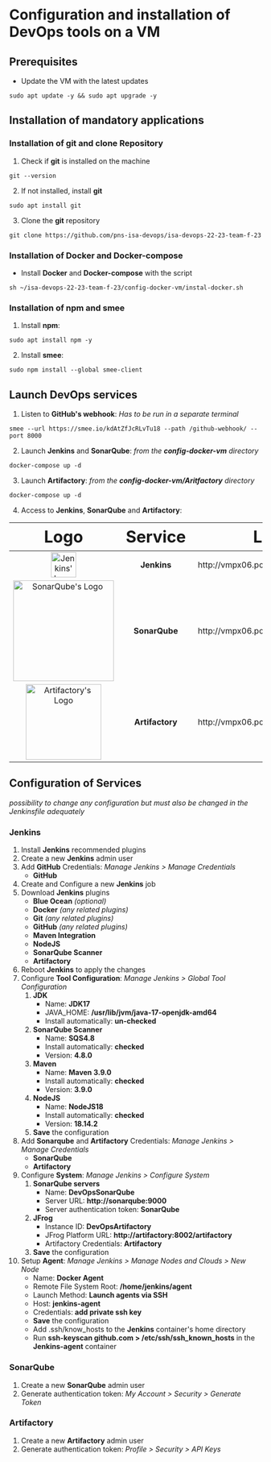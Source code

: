 # Configuration and installation of DevOps tools on a VM

## Prerequisites

- Update the VM with the latest updates

```
sudo apt update -y && sudo apt upgrade -y
```

## Installation of mandatory applications

### Installation of git and clone Repository

1. Check if **git** is installed on the machine

```
git --version
```

2. If not installed, install **git**

```
sudo apt install git
```

3. Clone the **git** repository

```
git clone https://github.com/pns-isa-devops/isa-devops-22-23-team-f-23
```

### Installation of Docker and Docker-compose

- Install **Docker** and **Docker-compose** with the script

```
sh ~/isa-devops-22-23-team-f-23/config-docker-vm/instal-docker.sh
```

### Installation of npm and smee

1. Install **npm**:

```
sudo apt install npm -y
```

2. Install **smee**:

```
sudo npm install --global smee-client
```

## Launch DevOps services

1. Listen to **GitHub's webhook**: *Has to be run in a separate terminal*

```
smee --url https://smee.io/kdAtZfJcRLvTu18 --path /github-webhook/ --port 8000
```

2. Launch **Jenkins** and **SonarQube**: *from the **config-docker-vm** directory*

```
docker-compose up -d
```

3. Launch **Artifactory**: *from the **config-docker-vm/Aritfactory** directory*

```
docker-compose up -d
```

4. Access to **Jenkins**, **SonarQube** and **Artifactory**:

[//]: # (table of links)
<table>
<thead>
    <tr style="font-size: 2em">
        <th><strong>Logo</strong></th>
        <th><strong>Service</strong></th>
        <th><strong>Link</strong></th>
    </tr>
</thead>
<tbody style="text-align: center">
    <tr>
        <td><img src="https://www.jenkins.io/images/logos/jenkins/jenkins.svg" width="50" alt="Jenkins' Logo"></td>
        <td><strong>Jenkins</strong></td>
        <td><a>http://vmpx06.polytech.unice.fr:8000</a></td>
    </tr>
    <tr>
        <td><img src="https://wiki.eclipse.org/images/8/88/Sonarqube.png" width="200" alt="SonarQube's Logo"></td>
        <td><strong>SonarQube</strong></td>
        <td><a>http://vmpx06.polytech.unice.fr:8001</a></td>
    </tr>
    <tr>
        <td><img src="https://access.redhat.com/hydra/cwe/rest/v1.0/public/products/66406/logo" width="150" alt="Artifactory's Logo"></td>
        <td><strong>Artifactory</strong></td>
        <td><a>http://vmpx06.polytech.unice.fr:8002</a></td>
    </tr>
</tbody>
</table>

## Configuration of Services

*possibility to change any configuration but must also be changed in the Jenkinsfile adequately*

### Jenkins

1. Install **Jenkins** recommended plugins
2. Create a new **Jenkins** admin user 
3. Add **GitHub** Credentials: *Manage Jenkins > Manage Credentials*
   - **GitHub**
4. Create and Configure a new **Jenkins** job
5. Download **Jenkins** plugins
   - **Blue Ocean** *(optional)*
   - **Docker** *(any related plugins)*
   - **Git** *(any related plugins)*
   - **GitHub** *(any related plugins)*
   - **Maven Integration**
   - **NodeJS**
   - **SonarQube Scanner**
   - **Artifactory**
6. Reboot **Jenkins** to apply the changes
7. Configure **Tool Configuration**: *Manage Jenkins > Global Tool Configuration*
   1. **JDK**
      - Name: **JDK17**
      - JAVA_HOME: **/usr/lib/jvm/java-17-openjdk-amd64**
      - Install automatically: **un-checked**
   2. **SonarQube Scanner**
        - Name: **SQS4.8**
        - Install automatically: **checked**
        - Version: **4.8.0**
   3. **Maven**
      - Name: **Maven 3.9.0**
      - Install automatically: **checked**
      - Version: **3.9.0**
   4. **NodeJS**
        - Name: **NodeJS18**
        - Install automatically: **checked**
        - Version: **18.14.2**
   5. **Save** the configuration
8. Add **Sonarqube** and **Artifactory** Credentials: *Manage Jenkins > Manage Credentials*
   - **SonarQube**
   - **Artifactory**
9. Configure **System**: *Manage Jenkins > Configure System*
   1. **SonarQube servers**
       - Name: **DevOpsSonarQube**
       - Server URL: **http://sonarqube:9000**
       - Server authentication token: **SonarQube**
   2. **JFrog**
         - Instance ID: **DevOpsArtifactory**
         - JFrog Platform URL: **http://artifactory:8002/artifactory**
         - Artifactory Credentials: **Artifactory**
    3. **Save** the configuration
10. Setup **Agent**: *Manage Jenkins > Manage Nodes and Clouds > New Node*
     - Name: **Docker Agent**
     - Remote File System Root: **/home/jenkins/agent**
     - Launch Method: **Launch agents via SSH**
     - Host: **jenkins-agent**
     - Credentials: **add private ssh key**
     - **Save** the configuration
     - Add .ssh/know_hosts to the **Jenkins** container's home directory
     - Run **ssh-keyscan github.com > /etc/ssh/ssh_known_hosts** in the **Jenkins-agent** container

### SonarQube

1. Create a new **SonarQube** admin user
2. Generate authentication token: *My Account > Security > Generate Token*

### Artifactory

1. Create a new **Artifactory** admin user
2. Generate authentication token: *Profile > Security > API Keys*